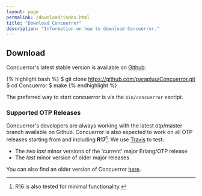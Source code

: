 ```yaml
---
layout: page
permalink: /download/index.html
title: "Download Concuerror"
description: "Information on how to download Concuerror."
---
```


## Download

Concuerror's latest stable version is available on [Github](https://github.com/parapluu/Concuerror):

{% highlight bash %}
$ git clone https://github.com/parapluu/Concuerror.git
$ cd Concuerror
$ make
{% endhighlight %}

The preferred way to start concuerror is via the `bin/concuerror` escript.

### Supported OTP Releases

Concuerror's developers are always working with the latest otp/master branch
available on Github. Concuerror is also expected to work on all OTP releases
starting from and including **R17**[^1]. We use
[Travis](https://travis-ci.org/parapluu/Concuerror) to test:

* The *two last* minor versions of the 'current' major Erlang/OTP release
* The *last* minor version of older major releases

You can also find an older version of Concuerror [here](https://github.com/mariachris/Concuerror.git).

[^1]: R16 is also tested for minimal functionality.
